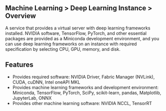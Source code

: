 ## Machine Learning > Deep Learning Instance > Overview
A service that provides a virtual server with deep learning frameworks installed.
NVIDIA software, TensorFlow, PyTorch, and other essential packages are provided as a Miniconda development environment, and you can use deep learning frameworks on an instance with required specification by selecting CPU, GPU, memory, and disk.

## Features

- Provides required software: NVIDIA Driver, Fabric Manager (NVLink), CUDA, cuDNN, Intel oneAPI MKL
- Provides machine learning frameworks and development environment: Miniconda, TensorFlow, PyTorch, SciPy, scikit-learn, pandas, Matplotlib, JupyterLab, ONNX
- Provides other machine learning software: NVIDIA NCCL, TensorRT
